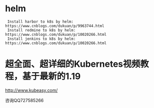 # helm
```
 Install harbor to k8s by helm: https://www.cnblogs.com/dukuan/p/9963744.html
 Install redmine to k8s by helm: https://www.cnblogs.com/dukuan/p/10020266.html
 Install jenkins to k8s by helm: https://www.cnblogs.com/dukuan/p/10020266.html
```

# 超全面、超详细的Kubernetes视频教程，基于最新的1.19
http://www.kubeasy.com/

咨询QQ727585266
